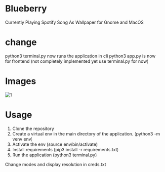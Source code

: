 # Blueberry
 Currently Playing Spotify Song As Wallpaper for Gnome and MacOS
 
 
# change
python3 terminal.py 
now runs the application in cli
python3 app.py
is now for frontend (not completely implemented yet use terminal.py for now)

# Images 

![1](https://user-images.githubusercontent.com/30321729/145736816-33fa7ca4-7e9c-4299-9ea2-dbfe0acc78ab.png)




# Usage

1. Clone the repository
2. Create a virtual env in the main directory of the application. (python3 -m venv env)
3. Activate the env (source env/bin/activate)
4. Install requirements (pip3 install -r requirements.txt)
5. Run the application (python3 terminal.py)

Change modes and display resolution in creds.txt


